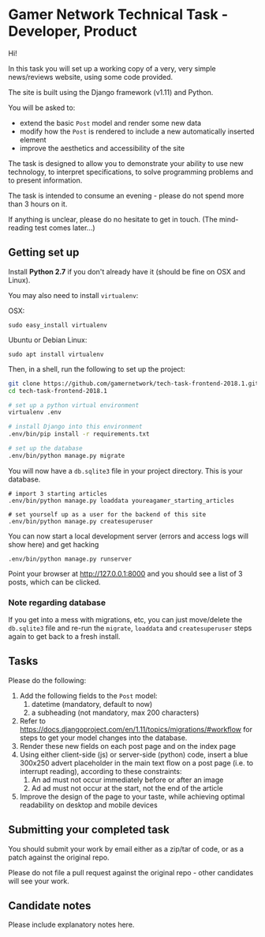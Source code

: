 # Gamer Network Technical Task - Developer, Product

Hi!

In this task you will set up a working copy of a very, very simple news/reviews website, using some code provided.

The site is built using the Django framework (v1.11) and Python.

You will be asked to:

  - extend the basic `Post` model and render some new data
  - modify how the `Post` is rendered to include a new automatically inserted element
  - improve the aesthetics and accessibility of the site

The task is designed to allow you to demonstrate your ability to use new technology, to interpret specifications, to solve programming problems and to present information.

The task is intended to consume an evening - please do not spend more than 3 hours on it.

If anything is unclear, please do no hesitate to get in touch. (The mind-reading test comes later...)

## Getting set up

Install **Python 2.7** if you don't already have it (should be fine on OSX and Linux).

You may also need to install `virtualenv`:

OSX:

```
sudo easy_install virtualenv
```

Ubuntu or Debian Linux:

```
sudo apt install virtualenv
```

Then, in a shell, run the following to set up the project:

```bash
git clone https://github.com/gamernetwork/tech-task-frontend-2018.1.git
cd tech-task-frontend-2018.1

# set up a python virtual environment
virtualenv .env

# install Django into this environment
.env/bin/pip install -r requirements.txt

# set up the database
.env/bin/python manage.py migrate
```

You will now have a `db.sqlite3` file in your project directory. This is your database.

```
# import 3 starting articles
.env/bin/python manage.py loaddata youreagamer_starting_articles

# set yourself up as a user for the backend of this site
.env/bin/python manage.py createsuperuser
```

You can now start a local development server (errors and access logs will show here) and get hacking

```
.env/bin/python manage.py runserver
```

Point your browser at http://127.0.0.1:8000 and you should see a list of 3 posts, which can be clicked.

### Note regarding database

If you get into a mess with migrations, etc, you can just move/delete the `db.sqlite3` file and re-run the `migrate`, `loaddata` and `createsuperuser` steps again to get back to a fresh install.

## Tasks

Please do the following:

  1. Add the following fields to the `Post` model:
     1. datetime (mandatory, default to now)
     2. a subheading (not mandatory, max 200 characters)
  2. Refer to https://docs.djangoproject.com/en/1.11/topics/migrations/#workflow for steps to get your model changes into the database.
  3. Render these new fields on each post page and on the index page
  4. Using either client-side (js) or server-side (python) code, insert a blue 300x250 advert placeholder in the main text flow on a post page (i.e. to interrupt reading), according to these constraints:
     1. An ad must not occur immediately before or after an image
     2. Ad ad must not occur at the start, not the end of the article
  5. Improve the design of the page to your taste, while achieving optimal readability on desktop and mobile devices

## Submitting your completed task

You should submit your work by email either as a zip/tar of code, or as a patch against the original repo.

Please do not file a pull request against the original repo - other candidates will see your work.

## Candidate notes

Please include explanatory notes here.
